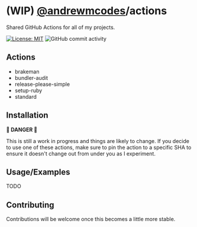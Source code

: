# (WIP) [@andrewmcodes](https://twitter.com/andrewmcodes)/actions

Shared GitHub Actions for all of my projects.

[![License: MIT](https://img.shields.io/badge/License-MIT-yellow.svg)](https://opensource.org/licenses/MIT)
![GitHub commit activity](https://img.shields.io/github/commit-activity/m/andrewmcodes/actions)

## Actions

- brakeman
- bundler-audit
- release-please-simple
- setup-ruby
- standard

## Installation

**🚨 DANGER 🚨**

This is still a work in progress and things are likely to change. If you decide to use one of these actions, make sure to pin the action to a specific SHA to ensure it doesn't change out from under you as I experiment.

## Usage/Examples

TODO

## Contributing

Contributions will be welcome once this becomes a little more stable.
